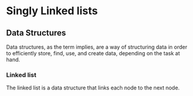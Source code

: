 # Singly Linked lists

## Data Structures
Data structures, as the term implies, are a way of structuring data in order to efficiently store, find, use, and create data, depending on the task at hand.

### Linked list
The linked list is a data structure that links each node to the next node.
